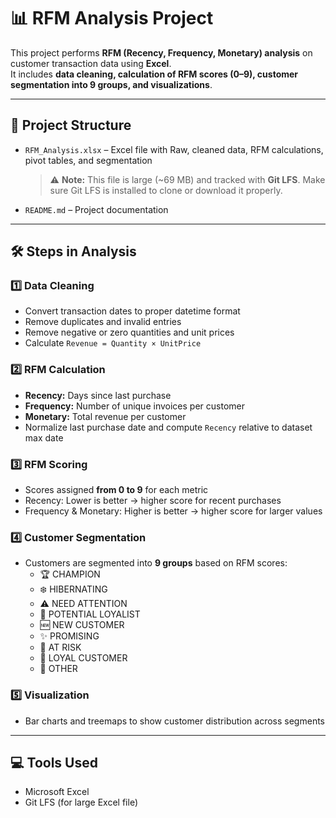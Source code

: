 # 📊 RFM Analysis Project

This project performs **RFM (Recency, Frequency, Monetary) analysis** on customer transaction data using **Excel**.  
It includes **data cleaning, calculation of RFM scores (0–9), customer segmentation into 9 groups, and visualizations**.

---

## 📂 Project Structure
- `RFM_Analysis.xlsx` – Excel file with Raw, cleaned data, RFM calculations, pivot tables, and segmentation  
  > ⚠️ **Note:** This file is large (~69 MB) and tracked with **Git LFS**. Make sure Git LFS is installed to clone or download it properly.  
- `README.md` – Project documentation  

---

## 🛠 Steps in Analysis

### 1️⃣ Data Cleaning
- Convert transaction dates to proper datetime format  
- Remove duplicates and invalid entries  
- Remove negative or zero quantities and unit prices  
- Calculate `Revenue = Quantity × UnitPrice`  

### 2️⃣ RFM Calculation
- **Recency:** Days since last purchase  
- **Frequency:** Number of unique invoices per customer  
- **Monetary:** Total revenue per customer  
- Normalize last purchase date and compute `Recency` relative to dataset max date  

### 3️⃣ RFM Scoring
- Scores assigned **from 0 to 9** for each metric  
- Recency: Lower is better → higher score for recent purchases  
- Frequency & Monetary: Higher is better → higher score for larger values  

### 4️⃣ Customer Segmentation
- Customers are segmented into **9 groups** based on RFM scores:  
  - 🏆 CHAMPION  
  - ❄️ HIBERNATING  
  - ⚠️ NEED ATTENTION  
  - 🌱 POTENTIAL LOYALIST  
  - 🆕 NEW CUSTOMER  
  - ✨ PROMISING  
  - 🔻 AT RISK  
  - 💖 LOYAL CUSTOMER  
  - 📝 OTHER  

### 5️⃣ Visualization
- Bar charts and treemaps to show customer distribution across segments  

---

## 💻 Tools Used
- Microsoft Excel
- Git LFS (for large Excel file)
